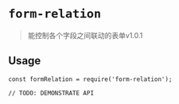 # `form-relation`

> 能控制各个字段之间联动的表单v1.0.1


## Usage

```
const formRelation = require('form-relation');

// TODO: DEMONSTRATE API
```
